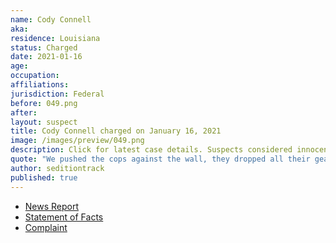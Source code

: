 ```yaml
---
name: Cody Connell
aka:
residence: Louisiana
status: Charged
date: 2021-01-16
age:
occupation:
affiliations:
jurisdiction: Federal
before: 049.png
after:
layout: suspect
title: Cody Connell charged on January 16, 2021
image: /images/preview/049.png
description: Click for latest case details. Suspects considered innocent until proven guilty.
quote: "We pushed the cops against the wall, they dropped all their gear and left"
author: seditiontrack
published: true
---
```


- [News Report](https://www.knoe.com/2021/01/17/la-man-and-cousin-arrested-following-capitol-riot/)
- [Statement of Facts](https://www.justice.gov/opa/page/file/1355876/download)
- [Complaint](https://www.justice.gov/opa/page/file/1355881/download)
